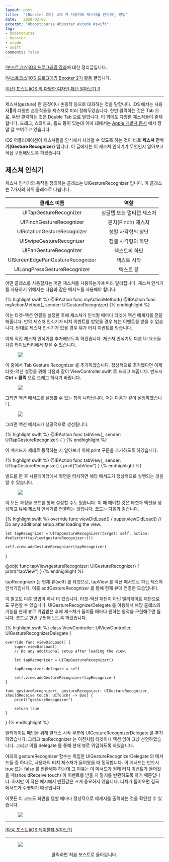 ```yaml
---
layout: post
title:  "[Booster 2기] iOS 가 사용자의 제스쳐를 인식하는 방법"
date:   2020-03-05
excerpt: "#boostcourse #booster #xcode #swift"
tag:
- boostcourse
- booster
- xcode
- swift
comments: false
---
```


[[부스트코스]iOS 프로그래밍 강좌](https://www.edwith.org/boostcourse-ios/)에 대한 정리글입니다.

[[부스트코스]iOS 프로그래밍 Booster 2기 활동](https://woojin-hwang.github.io/boostcourse-ios/) 글입니다.

[[이전 포스트]iOS 의 다양한 디자인 패턴 알아보기 3](https://woojin-hwang.github.io/ios-pattern3/)

---

제스쳐(gesture) 란 몸짓이나 손동작 등으로 대화하는 것을 말합니다. iOS 에서는 사용자의 다양한 손동작들을 제스쳐로 미리 정해두었습니다. 한번 클릭하는 것은 Tab 으로, 두번 클릭하는 것은 Double Tab 으로 말입니다. 이 외에도 다양한 제스쳐들이 존재합니다. 드래그, 스와이프, 홀드 등이 있는데 이에 대해서는 [Apple 개발자 문서](https://developer.apple.com/design/human-interface-guidelines/ios/user-interaction/gestures/) 에서 정말 잘 보여주고 있습니다.

iOS 어플리케이션이 제스쳐들을 인식해서 처리할 수 있도록 하는 것이 바로 **제스쳐 인식기(Gesture Recognizer)** 입니다. 이 글에서는 이 제스쳐 인식기가 무엇인지 알아보고 직접 구현해보도록 하겠습니다.

## 제스쳐 인식기

제스쳐 인식기의 동작을 정의하는 클래스는 UIGestureRecognizer 입니다. 이 클래스는 7가지의 하위 클래스로 나뉩니다.

| <center>클래스 이름</center> | <center>역할</center> |
|:--------|:--------:|
| <center>UITapGestureRecognizer</center> | <center>싱글탭 또는 멀티탭 제스처</center> |
| <center>UIPinchGestureRecognizer</center> | <center>핀치(Pinch) 제스처</center> |
| <center>UIRotationGestureRecognizer</center> | <center>정렬 사각형의 상단</center> |
| <center>UISwipeGestureRecognizer</center> | <center>정렬 사각형의 하단</center> |
| <center>UIPanGestureRecognizer</center> | <center>텍스트의 하단</center> |
| <center>UIScreenEdgePanGestureRecognizer</center> | <center>텍스트 시작</center> |
| <center>UILongPressGestureRecognizer</center> | <center>텍스트 끝</center> |

어떤 클래스를 사용할지는 어떤 제스쳐를 사용하는가에 따라 달라집니다. 제스쳐 인식기를 사용하기 위해서는 다음과 같은 메서드를 사용해야 합니다.

{% highlight swift %}
@IBAction func myActionMethod()
@IBAction func myActionMethod(_ sender: UIGestureRecognizer)
{% endhighlight %}

이는 타겟-액션 연결을 설정한 후에 제스쳐가 인식될 때마다 타겟에 액션 메세지를 전달해줍니다. 만약 제스쳐 인식기가 터치 이벤트를 받았을 경우 뷰는 이벤트를 받을 수 없습니다. 반대로 제스쳐 인식기가 없을 경우 뷰가 터치 이벤트를 받습니다.

이제 직접 제스쳐 인식기를 추가해보도록 하겠습니다. 제스쳐 인식기도 다른 UI 요소들처럼 라이브러리에서 찾을 수 있습니다.

<figure>
  <a href="https://raw.githubusercontent.com/woojin-hwang/woojin-hwang.github.io/master/_posts/img/gesture/library.png"><img src="https://raw.githubusercontent.com/woojin-hwang/woojin-hwang.github.io/master/_posts/img/gesture/library.png"></a>
</figure>

이 중에서 Tab Gesture Recognizer 를 추가하겠습니다. 정상적으로 추가했다면 이제 타겟-액션 설정을 위해 다음과 같이 ViewController.swift 로 드래그 해줍니다. 반드시 **Ctrl + 클릭** 으로 드래그 하시기 바랍니다.

<figure>
  <a href="https://raw.githubusercontent.com/woojin-hwang/woojin-hwang.github.io/master/_posts/img/gesture/insert1.png"><img src="https://raw.githubusercontent.com/woojin-hwang/woojin-hwang.github.io/master/_posts/img/gesture/insert1.png"></a>
</figure>

그러면 액션 메서드를 설정할 수 있는 창이 나타납니다. 저는 다음과 같이 설정하였습니다.

<figure>
  <a href="https://raw.githubusercontent.com/woojin-hwang/woojin-hwang.github.io/master/_posts/img/gesture/insert2.png"><img src="https://raw.githubusercontent.com/woojin-hwang/woojin-hwang.github.io/master/_posts/img/gesture/insert2.png"></a>
</figure>

그러면 액션 메서드가 성공적으로 생성됩니다.

{% highlight swift %}
@IBAction func tabView(_ sender: UITapGestureRecognizer) {
}
{% endhighlight %}

이 메서드가 제대로 동작하는 지 알아보기 위해 print 구문을 추가하도록 하겠습니다.

{% highlight swift %}
@IBAction func tabView(_ sender: UITapGestureRecognizer) {
    print("tabView")
}
{% endhighlight %}

빌드를 한 후 시뮬레이터에서 화면을 터치하면 해당 메서드가 정상적으로 실행되는 것을 알 수 있습니다.

<figure>
  <a href="https://raw.githubusercontent.com/woojin-hwang/woojin-hwang.github.io/master/_posts/img/gesture/tabView.png"><img src="https://raw.githubusercontent.com/woojin-hwang/woojin-hwang.github.io/master/_posts/img/gesture/tabView.png"></a>
</figure>

이 모든 과정을 코드를 통해 설정할 수도 있습니다. 이 때 해야할 것은 타겟과 액션을 생성하고 뷰에 제스쳐 인식기를 연결하는 것입니다. 코드는 다음과 같습니다.

{% highlight swift %}
override func viewDidLoad() {
    super.viewDidLoad()
    // Do any additional setup after loading the view.
        
    let tapRecognizer = UITapGestureRecognizer(target: self, action: #selector(tapView(gestureRecognizer:)))
        
    self.view.addGestureRecognizer(tapRecognizer)
}

@objc func tapView(gestureRecognizer: UIGestureRecognizer) {
    print("tapView")
}
{% endhighlight %}

tapRecognizer 는 현재 뷰(self) 를 타겟으로, tapView 를 액션 메서드로 하는 제스쳐 인식기입니다. 이를 addGestureRecognizer 를 통해 현재 뷰에 연결한 모습입니다.

이 말고도 다른 방법이 하나 더 있습니다. 타겟-액션 패턴이 아닌 델리게이트 패턴으로도 구현할 수 있습니다. UIGestureRecognizerDelegate 를 이용해서 해당 클래스의 기능을 현재 뷰로 위임받은 후에 제스쳐가 들어올 때마다 원하는 동작을 구현해주면 됩니다. 코드로 한번 구현해 보도록 하겠습니다.

{% highlight swift %}
class ViewController: UIViewController, UIGestureRecognizerDelegate {

    override func viewDidLoad() {
        super.viewDidLoad()
        // Do any additional setup after loading the view.
        
        let tapRecognizer = UITapGestureRecognizer()
        
        tapRecognizer.delegate = self
        
        self.view.addGestureRecognizer(tapRecognizer)
    }
    
    func gestureRecognizer(_ gestureRecognizer: UIGestureRecognizer, shouldReceive touch: UITouch) -> Bool {
        print("gestureRecognizer")
        
        return true
    }

}
{% endhighlight %}

델리게이트 패턴을 위해 클래스 시작 부분에 UIGestureRecognizerDelegate 를 추가하였습니다. 그리고 tapRecognizer 는 이전처럼 타겟이나 액션 없이 그냥 선언하였습니다. 그리고 이를 delegate 를 통해 현재 뷰로 위임하도록 하였습니다.

아래의 gestureRecognizer 함수는 위임한 UIGestureRecognizerDelegate 의 메서드들 중 하나로, 사용자의 터치 제스쳐가 들어왔을 때 동작합니다. 이 메서드는 반드시 true 또는 false 를 반환해야 하는데 그 이유는 이 메서드가 원래 터치 이벤트가 들어왔을 때(shouldReceive touch) 이 이벤트를 받을 지 말지를 반환하도록 하기 때문입니다. 하지만 이 작은 예시에서 반환값은 크게 중요하지 않습니다. 터치가 들어오면 결국 메서드가 수행되기 때문입니다.

어쨋든 이 코드도 화면을 탭할 때마다 정상적으로 메세지를 출력하는 것을 확인할 수 있습니다.

<figure>
  <a href="https://raw.githubusercontent.com/woojin-hwang/woojin-hwang.github.io/master/_posts/img/gesture/gestureRecognizer.png"><img src="https://raw.githubusercontent.com/woojin-hwang/woojin-hwang.github.io/master/_posts/img/gesture/gestureRecognizer.png"></a>
</figure>

---

[[다음 포스트]iOS 테이블뷰 알아보기](https://woojin-hwang.github.io/table-view/)

---

<figure>
  <a href="https://woojin-hwang.github.io/boostcourse-ios/"><img src="https://raw.githubusercontent.com/woojin-hwang/woojin-hwang.github.io/master/_posts/img/boostcourse/tag.jpg"></a>
</figure>
<center>클릭하면 처음 포스트로 돌아갑니다.</center>